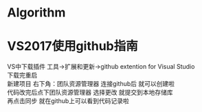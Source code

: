 # Algorithm
# VS2017使用github指南
VS中下载插件 工具→扩展和更新→github extention for Visual Studio 
<br>下载完重启
<br>新建项目 
右下角：团队资源管理器 连接github后 就可以创建啦
<br>代码改完后点下团队资源管理器 选择更改 就提交到本地存储库 
<br>再点击同步 就在github上可以看到代码记录啦

